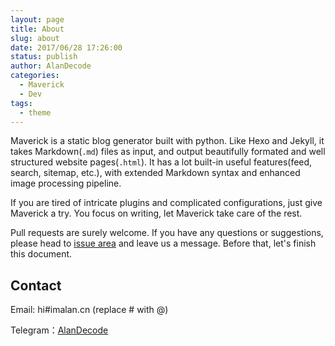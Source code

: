 ```yaml
---
layout: page
title: About
slug: about
date: 2017/06/28 17:26:00
status: publish
author: AlanDecode
categories: 
  - Maverick
  - Dev
tags: 
  - theme
---
```



Maverick is a static blog generator built with python. Like Hexo and Jekyll, it takes Markdown(`.md`) files as input, and output beautifully formated and well structured website pages(`.html`). It has a lot built-in useful features(feed, search, sitemap, etc.), with extended Markdown syntax and enhanced image processing pipeline.

If you are tired of intricate plugins and complicated configurations, just give Maverick a try. You focus on writing, let Maverick take care of the rest.

Pull requests are surely welcome. If you have any questions or suggestions, please head to [issue area](https://github.com/AlanDecode/Maverick/issues) and leave us a message. Before that, let's finish this document.


## Contact

Email: hi#imalan.cn (replace # with @)

Telegram：[AlanDecode](https://t.me/alandecode)
